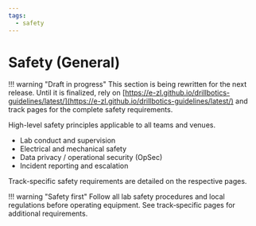 ```yaml
---
tags:
  - safety
---
```


# Safety (General)

!!! warning "Draft in progress"
    This section is being rewritten for the next release. Until it is finalized, rely on [https://e-zl.github.io/drillbotics-guidelines/latest/](https://e-zl.github.io/drillbotics-guidelines/latest/) and track pages for the complete safety requirements.

High-level safety principles applicable to all teams and venues.

- Lab conduct and supervision
- Electrical and mechanical safety
- Data privacy / operational security (OpSec)
- Incident reporting and escalation

Track-specific safety requirements are detailed on the respective pages.

!!! warning "Safety first"
    Follow all lab safety procedures and local regulations before operating equipment. See track‑specific pages for additional requirements.
